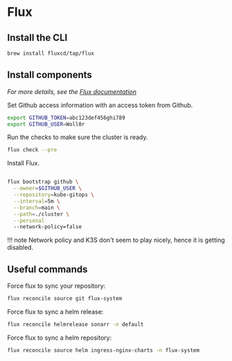 # Flux

## Install the CLI

```sh
brew install fluxcd/tap/flux
```

## Install components

*For more details, see the [Flux documentation]*

Set Github access information with an access token from Github.

```sh
export GITHUB_TOKEN=abc123def456ghi789
export GITHUB_USER=Woll0r
```

Run the checks to make sure the cluster is ready.

```sh
flux check --pre
```

Install Flux.

```sh

flux bootstrap github \
  --owner=$GITHUB_USER \
  --repository=kube-gitops \
  --interval=5m \
  --branch=main \
  --path=./cluster \
  --personal
  --network-policy=false
```

!!! note
    Network policy and K3S don't seem to play nicely, hence it is getting
    disabled.

## Useful commands

Force flux to sync your repository:

```sh
flux reconcile source git flux-system
```

Force flux to sync a helm release:

```sh
flux reconcile helmrelease sonarr -n default
```

Force flux to sync a helm repository:

```sh
flux reconcile source helm ingress-nginx-charts -n flux-system
```

[Flux documentation]: https://toolkit.fluxcd.io/guides/installation/
